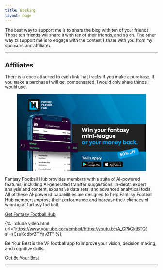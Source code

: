 ```yaml
---
title: Backing
layout: page
---
```


The best way to support me is to share the blog with ten of your friends. Those ten friends will share it with ten of their friends, and so on. The other way to support me is to engage with the content I share with you from my sponsors and affiliates.

---

## Affiliates 

There is a code attached to each link that tracks if you make a purchase. If you make a purchase I will get compensated. I would only share things I would use.

<figure>
    <img src="https://raw.githubusercontent.com/kyleboas/images/main/uploads/2024/07/30/Image-30Jul2024_01:58:18.png">
</figure>

Fantasy Football Hub provides members with a suite of AI-powered features, including AI-generated transfer suggestions, in-depth expert analysis and content, expansive data sets, and advanced analytical tools. All of these AI-powered capabilities are designed to help Fantasy Football Hub members improve their performance and increase their chances of winning at fantasy football.
 
[Get Fantasy Football Hub](https://fantasyfootballhub.co.uk/join?via=tacticsjournal)


{% include video.html url="https://www.youtube.com/embed/https://youtu.be/A_CPkCktBTQ?si=sOsuKcdbvZTYavZT" %}

Be Your Best is the VR football app to improve your vision, decision making, and cognitive skills. 

[Get Be Your Best](https://www.portal.beyourbest.com/?via=tacticsjournal)

---
